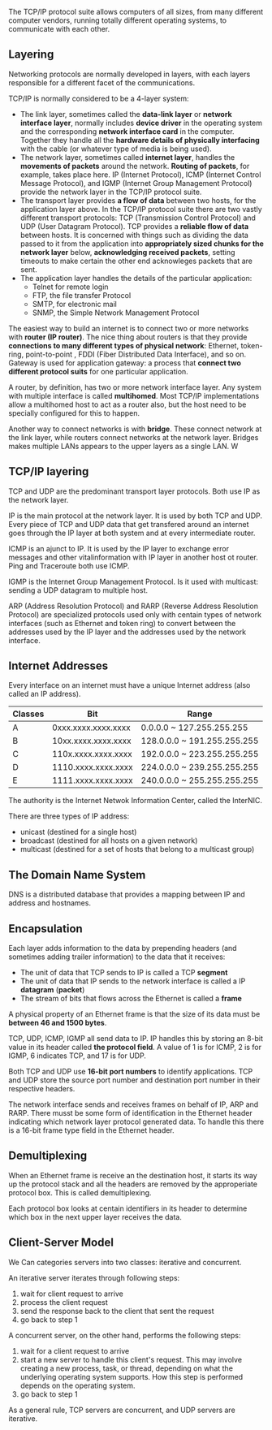   The TCP/IP protocol suite allows computers of all sizes, from many different computer vendors, running totally different operating systems, to communicate with each other.  
  
## Layering
  Networking protocols are normally developed in layers, with each layers responsible for a different facet of the communications.  
  
  TCP/IP is normally considered to be a 4-layer system:
  * The link layer, sometimes called the **data-link layer** or **network interface layer**, normally includes **device driver** in the operating system and the corresponding **network interface card** in the computer. Together they handle all the **hardware details of physically interfacing** with the cable (or whatever type of media is being used).
  * The network layer, sometimes called **internet layer**, handles the **movements of packets** around the network. **Routing of packets**, for example, takes place here. IP (Internet Protocol), ICMP (Internet Control Message Protocol), and IGMP (Internet Group Management Protocol) provide the network layer in the TCP/IP protocol suite.
  * The transport layer provides **a flow of data** between two hosts, for the application layer above. In the TCP/IP protocol suite there are two vastly different transport protocols: TCP (Transmission Control Protocol) and UDP (User Datagram Protocol). TCP provides a **reliable flow of data** between hosts. It is concerned with things such as dividing the data passed to it from the application into **appropriately sized chunks for the network layer** below, **acknowledging received packets**, setting timeouts to make certain the other end acknowleges packets that are sent.
  * The application layer handles the details of the particular application: 
    * Telnet for remote login
    * FTP, the file transfer Protocol
    * SMTP, for electronic mail
    * SNMP, the Simple Network Management Protocol
    
  The easiest way to build an internet is to connect two or more networks with **router (IP router)**. The nice thing about routers is that they provide **connections to many different types of physical network**: Ethernet, token-ring, point-to-point , FDDI (Fiber Distributed Data Interface), and so on.    
  Gateway is used for application gateway: a process that **connect two different protocol suits** for one particular application.
  
  A router, by definition, has two or more network interface layer. Any system with multiple interface is called **multihomed**. Most TCP/IP implementations allow a multihomed host to act as a router also, but the host need to be specially configured for this to happen.
  
  Another way to connect networks is with **bridge**. These connect network at the link layer, while routers connect networks at the network layer. Bridges makes multiple LANs appears to the upper layers as a single LAN.
W  
## TCP/IP layering
  TCP and UDP are the predominant transport layer protocols. Both use IP as the network layer.  
  
  IP is the main protocol at the network layer. It is used by both TCP and UDP. Every piece of TCP and UDP data that get transfered around an internet goes through the IP layer at both system and at every intermediate router.  
  
  ICMP is an ajunct to IP. It is used by the IP layer to exchange error messages and other vitalinformation with IP layer in another host ot router. Ping and   Traceroute both use ICMP. 
  
  IGMP is the Internet Group Management Protocol. Is it used with multicast: sending a UDP datagram to multiple host.
  
  ARP (Address Resolution Protocol) and RARP (Reverse Address Resolution Protocol) are specialized protocols used only with centain types of network interfaces (such as Ethernet and token ring) to convert between the addresses used by the IP layer and the addresses used by the network interface.
  
## Internet Addresses
  Every interface on an internet must have a unique Internet address (also called an IP address).
  
  Classes|Bit|Range
  -------|---|-----
  A|0xxx.xxxx.xxxx.xxxx|0.0.0.0 ~ 127.255.255.255
  B|10xx.xxxx.xxxx.xxxx|128.0.0.0 ~ 191.255.255.255
  C|110x.xxxx.xxxx.xxxx|192.0.0.0 ~ 223.255.255.255
  D|1110.xxxx.xxxx.xxxx|224.0.0.0 ~ 239.255.255.255
  E|1111.xxxx.xxxx.xxxx|240.0.0.0 ~ 255.255.255.255
  
  The authority is the Internet Netwok Information Center, called the InterNIC.
  
  There are three types of IP address:
  * unicast (destined for a single host)
  * broadcast (destined for all hosts on a given network)
  * multicast (destined for a set of hosts that belong to a multicast group)

## The Domain Name System
  DNS is a distributed database that provides a mapping between IP and address and hostnames.
  
## Encapsulation
  Each layer adds information to the data by prepending headers (and sometimes adding trailer information) to the data that it receives:
  * The unit of data that TCP sends to IP is called a TCP **segment**
  * The unit of data that IP sends to the network interface is called a IP **datagram** (**packet**)
  * The stream of bits that flows across the Ethernet is called a **frame**
  
  A physical property of an Ethernet frame is that the size of its data must be **between 46 and 1500 bytes**.
  
  TCP, UDP, ICMP, IGMP all send data to IP. IP handles this by storing an 8-bit value in its header called **the protocol field**. A value of 1 is for ICMP, 2 is for IGMP, 6 indicates TCP, and 17 is for UDP.
  
  Both TCP and UDP use **16-bit port numbers** to identify applications. TCP and UDP store the source port number and destination port number in their respective headers.
  
  The network interface sends and receives frames on behalf of IP, ARP and RARP. There musst be some form of identification in the Ethernet header indicating which network layer protocol generated data. To handle this there is a 16-bit frame type field in the Ethernet header.
  
## Demultiplexing
  When an Ethernet frame is receive an the destination host, it starts its way up the protocol stack and all the headers are removed by the approperiate protocol box. This is called demultiplexing.
  
  Each protocol box looks at centain identifiers in its header to determine which box in the next upper layer receives the data.
  
## Client-Server Model
  We Can categories servers into two classes: iterative and concurrent.
  
  An iterative server iterates through following steps:
  1. wait for client request to arrive
  1. process the client request
  1. send the response back to the client that sent the request
  1. go back to step 1
  
  A concurrent server, on the other hand, performs the following steps:
  1. wait for a client request to arrive
  1. start a new server to handle this client's request. This may involve creating a new process, task, or thread, depending on what the underlying operating system supports. How this step is performed depends on the operating system. 
  1. go back to step 1
  
  As a general rule, TCP servers are concurrent, and UDP servers are iterative.
